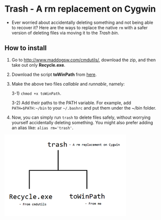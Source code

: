 # Trash - A rm replacement on Cygwin

- Ever worried about accidentally deleting something and not being able to recover it? Here are the ways to replace the native `rm` with a safer version of deleting files via moving it to the *Trash bin*.

## How to install

1. Go to http://www.maddogsw.com/cmdutils/, download the zip, and then take out only **Recycle.exe**.

2. Download the script **toWinPath** from [here](https://github.com/davidhcefx/My-Bash-Scripts/tree/master/Convert%20Cygwin%20Path%20toWinPath).

3. Make the above two files *callable* and *runnable*, namely:

	3-1) `chmod +x toWinPath`.

	3-2) Add their paths to the PATH variable. For example, add `PATH=$PATH:~/bin` to your `~/.bashrc` and put them under the ~/bin folder.

4. Now, you can simply run `trash` to delete files safely, without worrying yourself accidentally deleting something. You might also prefer adding an alias like: `alias rm='trash'`.

<img src="res/trash.png" width="400px">
